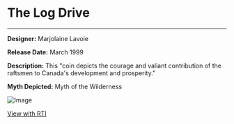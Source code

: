 # The Log Drive 

*     *     *     *  

**Designer:** Marjolaine Lavoie

**Release Date:** March 1999 

**Description:** This "coin depicts the courage and valiant contribution of the raftsmen to Canada's development and prosperity."

**Myth Depicted:** Myth of the Wilderness

![Image]()

[View with RTI]()

<div id="viewerCont">
			<script  type="text/javascript">
				createRtiViewer("viewerCont", "webrti-march", 491, 427); 
			</script>
		</div>


